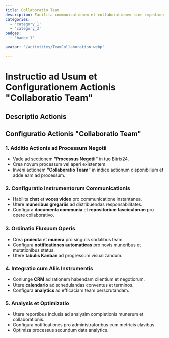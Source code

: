 ```yaml
---
title: Collaboratio Team
description: Facilita communicationem et collaborationem sine impedimentis intra tuum team.
categories: 
  - 'category_1'
  - 'category_3'
badges: 
  - 'badge_1'

avatar: '/activities/TeamCollaboration.webp'

---
```

# Instructio ad Usum et Configurationem Actionis "Collaboratio Team"

## Descriptio Actionis

## **Configuratio Actionis "Collaboratio Team"**

### 1. Additio Actionis ad Processum Negotii
- Vade ad sectionem **"Processus Negotii"** in tuo Bitrix24.
- Crea novum processum vel aperi existentem.
- Inveni actionem **"Collaboratio Team"** in indice actionum disponibilium et adde eam ad processum.

### 2. Configuratio Instrumentorum Communicationis
- Habilita **chat** et **voces video** pro communicatione instantanea.
- Utere **muneribus gregariis** ad distribuendas responsabilitates.
- Configura **documenta communia** et **repositorium fasciculorum** pro opere collaborativo.

### 3. Ordinatio Fluxuum Operis
- Crea **proiecta** et **munera** pro singulis sodalibus team.
- Configura **notificationes automaticas** pro novis muneribus et mutationibus status.
- Utere **tabulis Kanban** ad progressum visualizandum.

### 4. Integratio cum Aliis Instrumentis
- Coniunge **CRM** ad rationem habendam clientium et negotiorum.
- Utere **calendario** ad schedulandas conventus et terminos.
- Configura **analytics** ad efficaciam team perscrutandam.

### 5. Analysis et Optimizatio
- Utere reportibus inclusis ad analysim completionis munerum et collaborationis.
- Configura notificationes pro administratoribus cum metricis clavibus.
- Optimiza processus secundum data analytics.
